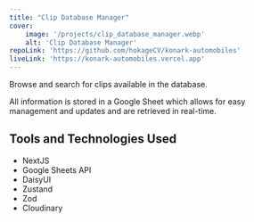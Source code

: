 ```yaml
---
title: "Clip Database Manager"
cover:
    image: '/projects/clip_database_manager.webp'
    alt: 'Clip Database Manager'
repoLink: 'https://github.com/hokageCV/konark-automobiles'
liveLink: 'https://konark-automobiles.vercel.app'
---
```


Browse and search for clips available in the database.

All information is stored in a Google Sheet which allows for easy management and updates and are retrieved in real-time.

## Tools and Technologies Used

-   NextJS
-   Google Sheets API
-   DaisyUI
-   Zustand
-   Zod
-   Cloudinary
